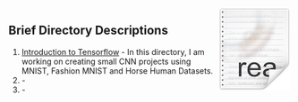 <img src="icon.png" align="right" />

## Brief Directory Descriptions

1. [Introduction to Tensorflow](https://github.com/asad-mahmood/Tensorflow-Learning-and-Projects/tree/main/Introduction%20to%20Tensor%20Flow) - In this directory, I am working on creating small CNN projects using MNIST, Fashion MNIST and Horse Human Datasets. 
2. []() -
3. []() -
